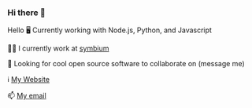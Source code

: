 ### Hi there 👋
Hello
🖥️ Currently working with Node.js, Python, and Javascript

👨‍💻 I currently work at [symbium](https://symbium.com/)

👯 Looking for cool open source software to collaborate on (message me)

ℹ️ [My Website](https://djanes.xyz/)

📫 [My email](mailto:dan@djanes.xyz)

<!--
**arces/arces** is a ✨ _special_ ✨ repository because its `README.md` (this file) appears on your GitHub profile.

Here are some ideas to get you started:

- 🔭 I’m currently working on ...
- 🌱 I’m currently learning ...
- 👯 I’m looking to collaborate on ...
- 🤔 I’m looking for help with ...
- 💬 Ask me about ...
-  How to reach me: ...
- 😄 Pronouns: ...
- ⚡ Fun fact: ...
-->
